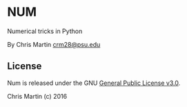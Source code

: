 # NUM

Numerical tricks in Python

By Chris Martin [crm28@psu.edu](mailto:crm28@psu.edu)

## License
Num is released under the GNU [General Public License v3.0](http://www.gnu.org/licenses/gpl-3.0.en.html).

Chris Martin (c) 2016
